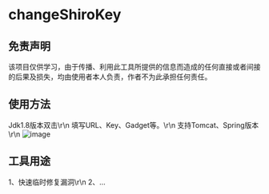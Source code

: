 # changeShiroKey
## 免责声明
该项目仅供学习，由于传播、利用此工具所提供的信息而造成的任何直接或者间接的后果及损失，均由使用者本人负责，作者不为此承担任何责任。

## 使用方法
Jdk1.8版本双击\r\n
填写URL、Key、Gadget等。\r\n
支持Tomcat、Spring版本\r\n
![image](https://user-images.githubusercontent.com/51441052/204734862-173308bc-3f91-43f9-846b-469905e33868.png)

## 工具用途
1、快速临时修复漏洞\r\n
2、...
